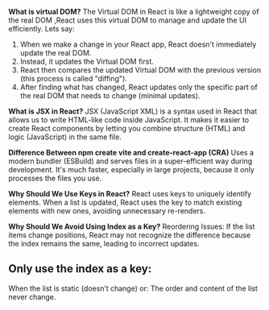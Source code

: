 **What is virtual DOM?**
The Virtual DOM in React is like a lightweight copy of the real DOM ,React uses this virtual DOM to manage and update the UI efficiently.
Lets say:
1. When we make a change in your React app, React doesn't immediately update the real DOM.
2. Instead, it updates the Virtual DOM first.
3. React then compares the updated Virtual DOM with the previous version (this process is called "diffing").
4. After finding what has changed, React updates only the specific part of the real DOM that needs to change (minimal updates).

**What is JSX in React?**
JSX (JavaScript XML) is a syntax used in React that allows us to write HTML-like code inside JavaScript. It makes it easier to create React components by letting you combine structure (HTML) and logic (JavaScript) in the same file.

**Difference Between npm create vite and create-react-app (CRA)**
Uses a modern bundler (ESBuild) and serves files in a super-efficient way during development.
It's much faster, especially in large projects, because it only processes the files you use.

**Why Should We Use Keys in React?**
React uses keys to uniquely identify elements. When a list is updated, React uses the key to match existing elements with new ones, avoiding unnecessary re-renders.

**Why Should We Avoid Using Index as a Key?**
Reordering Issues:
If the list items change positions, React may not recognize the difference because the index remains the same, leading to incorrect updates.
## Only use the index as a key:
When the list is static (doesn’t change) or:
The order and content of the list never change.